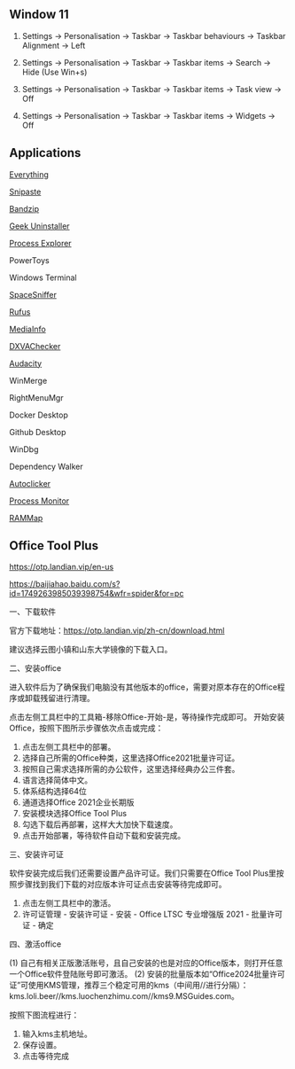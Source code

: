 Window 11
---------

1. Settings -> Personalisation -> Taskbar -> Taskbar behaviours -> Taskbar Alignment -> Left

2. Settings -> Personalisation -> Taskbar -> Taskbar items -> Search -> Hide (Use Win+s)

3. Settings -> Personalisation -> Taskbar -> Taskbar items -> Task view -> Off

4. Settings -> Personalisation -> Taskbar -> Taskbar items -> 
Widgets -> Off


Applications
------------

[Everything](https://www.voidtools.com/downloads)

[Snipaste](https://www.snipaste.com)

[Bandzip](https://www.bandisoft.com/bandizip)

[Geek Uninstaller](https://geekuninstaller.com)

[Process Explorer](https://learn.microsoft.com/en-us/sysinternals/downloads/process-explorer)

PowerToys

Windows Terminal

[SpaceSniffer](http://www.uderzo.it/main_products/space_sniffer)

[Rufus](https://rufus.ie/en) 

[MediaInfo](https://mediaarea.net/en/MediaInfo)

[DXVAChecker](https://bluesky-soft.com/en/DXVAChecker.html)

[Audacity](https://www.audacityteam.org)

WinMerge

RightMenuMgr

Docker Desktop

Github Desktop

WinDbg

Dependency Walker

[Autoclicker](https://autoclicker.io)

[Process Monitor](https://learn.microsoft.com/en-us/sysinternals/downloads/procmon)

[RAMMap](https://learn.microsoft.com/en-us/sysinternals/downloads/rammap)


Office Tool Plus
----------------

https://otp.landian.vip/en-us

https://baijiahao.baidu.com/s?id=1749263985039398754&wfr=spider&for=pc

一、下载软件

官方下载地址：https://otp.landian.vip/zh-cn/download.html

建议选择云图小镇和山东大学镜像的下载入口。

二、安装office

进入软件后为了确保我们电脑没有其他版本的office，需要对原本存在的Office程序或卸载残留进行清理。

点击左侧工具栏中的工具箱-移除Office-开始-是，等待操作完成即可。
开始安装Office，按照下图所示步骤依次点击或完成：

1. 点击左侧工具栏中的部署。
2. 选择自己所需的Office种类，这里选择Office2021批量许可证。
3. 按照自己需求选择所需的办公软件，这里选择经典办公三件套。
4. 语言选择简体中文。
5. 体系结构选择64位
6. 通道选择Office 2021企业长期版
7. 安装模块选择Office Tool Plus
8. 勾选下载后再部署，这样大大加快下载速度。
9. 点击开始部署，等待软件自动下载和安装完成。

三、安装许可证

软件安装完成后我们还需要设置产品许可证。我们只需要在Office Tool Plus里按照步骤找到我们下载的对应版本许可证点击安装等待完成即可。

1. 点击左侧工具栏中的激活。
2. 许可证管理 - 安装许可证 - 安装 - Office LTSC 专业增强版 2021 - 批量许可证 - 确定

四、激活office

(1) 自己有相关正版激活账号，且自己安装的也是对应的Office版本，则打开任意一个Office软件登陆账号即可激活。
(2) 安装的批量版本如“Office2024批量许可证”可使用KMS管理，推荐三个稳定可用的kms（中间用//进行分隔）：kms.loli.beer//kms.luochenzhimu.com//kms9.MSGuides.com。

按照下图流程进行：

1. 输入kms主机地址。
2. 保存设置。
3. 点击等待完成